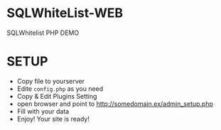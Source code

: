 # SQLWhiteList-WEB
SQLWhitelist PHP DEMO

# SETUP
* Copy file to yourserver
* Edite `config.php` as you need
* Copy & Edit Plugins Setting
* open browser and point to http://somedomain.ex/admin_setup.php
* Fill with your data
* Enjoy! Your site is ready!
